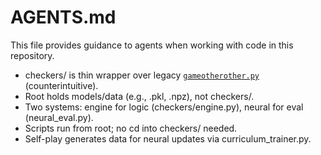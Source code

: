 # AGENTS.md

This file provides guidance to agents when working with code in this repository.

- checkers/ is thin wrapper over legacy [`gameotherother.py`](gameotherother.py) (counterintuitive).
- Root holds models/data (e.g., .pkl, .npz), not checkers/.
- Two systems: engine for logic (checkers/engine.py), neural for eval (neural_eval.py).
- Scripts run from root; no cd into checkers/ needed.
- Self-play generates data for neural updates via curriculum_trainer.py.
